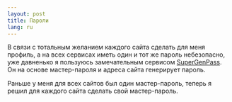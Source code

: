 ```yaml
---
layout: post
title: Пароли 
lang: ru
---
```


В связи с тотальным желанием каждого сайта сделать для меня профиль, а на всех сервисах иметь один и тот же пароль небезопасно, уже давненько я пользуюсь замечательным сервисом [SuperGenPass](http://supergenpass.com). Он на основе мастер-пароля и адреса сайта генерирует пароль.

Раньше у меня для всех сайтов был один мастер-пароль, теперь я решил для каждого сайта сделать свой мастер-пароль.


